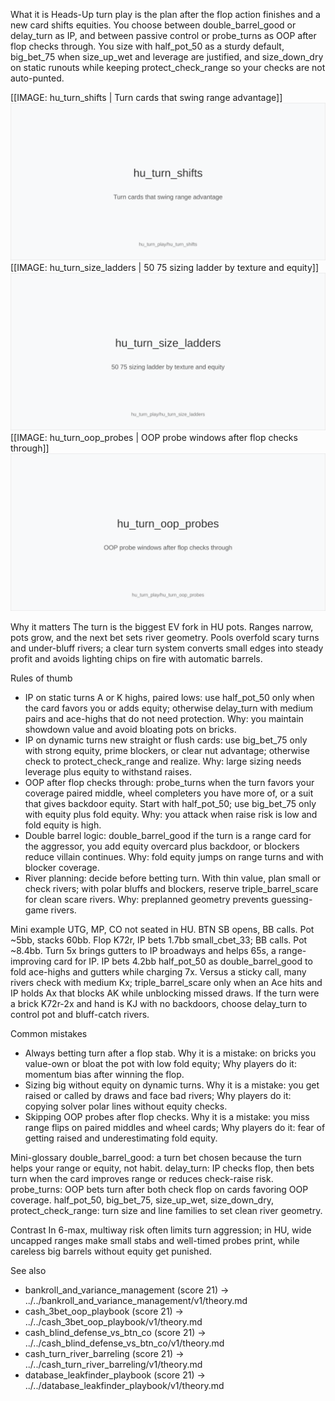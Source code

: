 What it is
Heads-Up turn play is the plan after the flop action finishes and a new card shifts equities. You choose between double_barrel_good or delay_turn as IP, and between passive control or probe_turns as OOP after flop checks through. You size with half_pot_50 as a sturdy default, big_bet_75 when size_up_wet and leverage are justified, and size_down_dry on static runouts while keeping protect_check_range so your checks are not auto-punted.

[[IMAGE: hu_turn_shifts | Turn cards that swing range advantage]]
![Turn cards that swing range advantage](images/hu_turn_shifts.svg)
[[IMAGE: hu_turn_size_ladders | 50 75 sizing ladder by texture and equity]]
![50 75 sizing ladder by texture and equity](images/hu_turn_size_ladders.svg)
[[IMAGE: hu_turn_oop_probes | OOP probe windows after flop checks through]]
![OOP probe windows after flop checks through](images/hu_turn_oop_probes.svg)

Why it matters
The turn is the biggest EV fork in HU pots. Ranges narrow, pots grow, and the next bet sets river geometry. Pools overfold scary turns and under-bluff rivers; a clear turn system converts small edges into steady profit and avoids lighting chips on fire with automatic barrels.

Rules of thumb

* IP on static turns A or K highs, paired lows: use half_pot_50 only when the card favors you or adds equity; otherwise delay_turn with medium pairs and ace-highs that do not need protection. Why: you maintain showdown value and avoid bloating pots on bricks.
* IP on dynamic turns new straight or flush cards: use big_bet_75 only with strong equity, prime blockers, or clear nut advantage; otherwise check to protect_check_range and realize. Why: large sizing needs leverage plus equity to withstand raises.
* OOP after flop checks through: probe_turns when the turn favors your coverage paired middle, wheel completers you have more of, or a suit that gives backdoor equity. Start with half_pot_50; use big_bet_75 only with equity plus fold equity. Why: you attack when raise risk is low and fold equity is high.
* Double barrel logic: double_barrel_good if the turn is a range card for the aggressor, you add equity overcard plus backdoor, or blockers reduce villain continues. Why: fold equity jumps on range turns and with blocker coverage.
* River planning: decide before betting turn. With thin value, plan small or check rivers; with polar bluffs and blockers, reserve triple_barrel_scare for clean scare rivers. Why: preplanned geometry prevents guessing-game rivers.

Mini example
UTG, MP, CO not seated in HU. BTN SB opens, BB calls. Pot ~5bb, stacks 60bb. Flop K72r, IP bets 1.7bb small_cbet_33; BB calls. Pot ~8.4bb. Turn 5x brings gutters to IP broadways and helps 65s, a range-improving card for IP. IP bets 4.2bb half_pot_50 as double_barrel_good to fold ace-highs and gutters while charging 7x. Versus a sticky call, many rivers check with medium Kx; triple_barrel_scare only when an Ace hits and IP holds Ax that blocks AK while unblocking missed draws. If the turn were a brick K72r-2x and hand is KJ with no backdoors, choose delay_turn to control pot and bluff-catch rivers.

Common mistakes

* Always betting turn after a flop stab. Why it is a mistake: on bricks you value-own or bloat the pot with low fold equity; Why players do it: momentum bias after winning the flop.
* Sizing big without equity on dynamic turns. Why it is a mistake: you get raised or called by draws and face bad rivers; Why players do it: copying solver polar lines without equity checks.
* Skipping OOP probes after flop checks. Why it is a mistake: you miss range flips on paired middles and wheel cards; Why players do it: fear of getting raised and underestimating fold equity.

Mini-glossary
double_barrel_good: a turn bet chosen because the turn helps your range or equity, not habit.
delay_turn: IP checks flop, then bets turn when the card improves range or reduces check-raise risk.
probe_turns: OOP bets turn after both check flop on cards favoring OOP coverage.
half_pot_50, big_bet_75, size_up_wet, size_down_dry, protect_check_range: turn size and line families to set clean river geometry.

Contrast
In 6-max, multiway risk often limits turn aggression; in HU, wide uncapped ranges make small stabs and well-timed probes print, while careless big barrels without equity get punished.

See also
- bankroll_and_variance_management (score 21) → ../../bankroll_and_variance_management/v1/theory.md
- cash_3bet_oop_playbook (score 21) → ../../cash_3bet_oop_playbook/v1/theory.md
- cash_blind_defense_vs_btn_co (score 21) → ../../cash_blind_defense_vs_btn_co/v1/theory.md
- cash_turn_river_barreling (score 21) → ../../cash_turn_river_barreling/v1/theory.md
- database_leakfinder_playbook (score 21) → ../../database_leakfinder_playbook/v1/theory.md